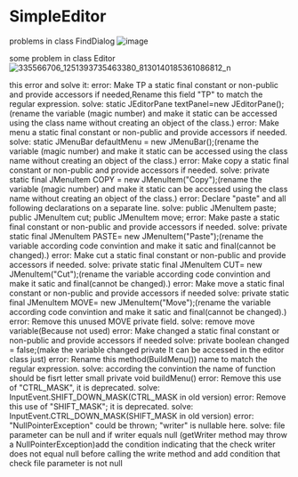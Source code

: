 # SimpleEditor

 problems in class FindDialog 
 ![image](https://user-images.githubusercontent.com/100956629/225065182-f24c0655-8f0c-4fe4-9f6d-2338b9e4303a.png)

some problem in class Editor
![335566706_1251393735463380_8130140185361086812_n](https://user-images.githubusercontent.com/114495555/225697082-da860694-0a7c-422a-a97c-c1487659e847.jpg)

this error and solve it:
error: Make TP a static final constant or non-public and provide accessors if needed,Rename this field "TP" to match the regular expression.
solve: static JEditorPane textPanel=new JEditorPane();(rename the variable (magic number) and make it static can be accessed using the class name without creating an object of the class.)
error: Make menu a static final constant or non-public and provide accessors if needed.
solve: static JMenuBar defaultMenu = new JMenuBar();(rename the variable (magic number) and make it static can be accessed using the class name without creating an object of the class.)
error: Make copy a static final constant or non-public and provide accessors if needed.
solve: private static final JMenuItem COPY = new JMenuItem("Copy");(rename the variable (magic number) and make it static can be accessed using the class name without creating an object of the class.)
error: Declare "paste" and all following declarations on a separate line.
solve: 	public JMenuItem paste;
        public JMenuItem cut;
        public JMenuItem move;
error: Make paste a static final constant or non-public and provide accessors if needed.
solve: private static final JMenuItem PASTE= new JMenuItem("Paste");(rename the variable according code convintion and make it satic and final(cannot be changed).)
error: Make cut a static final constant or non-public and provide accessors if needed.
solve: private static final JMenuItem CUT= new JMenuItem("Cut");(rename the variable according code convintion and make it satic and final(cannot be changed).)
error: Make move a static final constant or non-public and provide accessors if needed
solve: private static final JMenuItem MOVE= new JMenuItem("Move");(rename the variable according code convintion and make it satic and final(cannot be changed).)
error: Remove this unused MOVE private field.
solve: remove move variable(Because not used)
error: Make changed a static final constant or non-public and provide accessors if needed
solve: private boolean changed = false;(make the variable changed private It can be accessed in the editor class just)
error: Rename this method(BuildMenu()) name to match the regular expression.
solve: according the convintion the name of function should be fisrt letter small private void buildMenu() 
error: Remove this use of "CTRL_MASK", it is deprecated.
solve: InputEvent.SHIFT_DOWN_MASK(CTRL_MASK in old version) 
error: Remove this use of "SHIFT_MASK"; it is deprecated.
solve: InputEvent.CTRL_DOWN_MASK(SHIFT_MASK in old version)
error: "NullPointerException" could be thrown; "writer" is nullable here.
solve: file parameter can be null and if writer equals null (getWriter method may throw a NullPointerException)add the condition indicating that the check writer does not equal null before calling the write method and add condition that check file parameter is not null 



